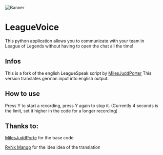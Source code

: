 ![Banner](https://user-images.githubusercontent.com/73737531/153710187-64df77e2-d29e-4b57-b1ca-ea0897ad3291.png)
# LeagueVoice
This python application allows you to communicate with your team in League of Legends without having to open the chat all the time! 

## Infos
This is a fork of the english LeagueSpeak script by [MilesJuddPorter](https://github.com/MilesJuddPorter/leagueSpeak)
This version translates german input into english output.

## How to use
Press Y to start a recording, press Y again to stop it. (Currently 4 seconds is the limit, set it higher in the code for a longer recording)
##  Thanks to:
[MilesJuddPorte](https://github.com/MilesJuddPorter/leagueSpeak) for the base code

[RvNx Mango](https://www.youtube.com/channel/UCl9h2O2Gfbj-njltH8gQsog) for the idea idea of the translation



